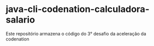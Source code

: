 # java-cli-codenation-calculadora-salario
Este repositório armazena o código do 3° desafio da aceleração da codenation
